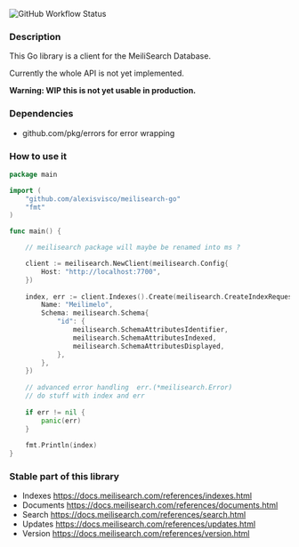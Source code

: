 ![GitHub Workflow Status](https://img.shields.io/github/workflow/status/meilisearch/meilisearch-go/Go)

### Description

This Go library is a client for the MeiliSearch Database. 

Currently the whole API is not yet implemented. 

**Warning: WIP this is not yet usable in production.**

### Dependencies

- github.com/pkg/errors for error wrapping

### How to use it

```go
package main

import (
    "github.com/alexisvisco/meilisearch-go"
    "fmt"
)

func main() {

    // meilisearch package will maybe be renamed into ms ?

    client := meilisearch.NewClient(meilisearch.Config{
        Host: "http://localhost:7700",
    })
    
    index, err := client.Indexes().Create(meilisearch.CreateIndexRequest{
        Name: "Meilimelo",
        Schema: meilisearch.Schema{
            "id": {
                meilisearch.SchemaAttributesIdentifier,
                meilisearch.SchemaAttributesIndexed, 
                meilisearch.SchemaAttributesDisplayed, 
            },
        },
    })
    
    // advanced error handling  err.(*meilisearch.Error)
    // do stuff with index and err
    
    if err != nil {
        panic(err)
    }
    
    fmt.Println(index)
}
```

### Stable part of this library

- Indexes https://docs.meilisearch.com/references/indexes.html 
- Documents https://docs.meilisearch.com/references/documents.html 
- Search https://docs.meilisearch.com/references/search.html 
- Updates https://docs.meilisearch.com/references/updates.html 
- Version https://docs.meilisearch.com/references/version.html 
